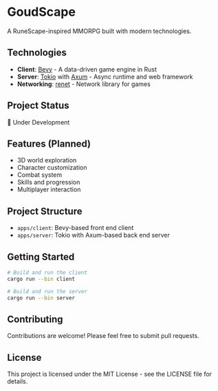 # GoudScape

A RuneScape-inspired MMORPG built with modern technologies.

## Technologies

- **Client**: [Bevy](https://bevyengine.org/) - A data-driven game engine in Rust
- **Server**: [Tokio](https://tokio.rs/) with [Axum](https://github.com/tokio-rs/axum) - Async runtime and web framework
- **Networking**: [renet](https://github.com/lucaspoffo/renet) - Network library for games

## Project Status

🚧 Under Development

## Features (Planned)

- 3D world exploration
- Character customization
- Combat system
- Skills and progression
- Multiplayer interaction

## Project Structure

- `apps/client`: Bevy-based front end client
- `apps/server`: Tokio with Axum-based back end server

## Getting Started

```bash
# Build and run the client
cargo run --bin client

# Build and run the server
cargo run --bin server
```

## Contributing

Contributions are welcome! Please feel free to submit pull requests.

## License

This project is licensed under the MIT License - see the LICENSE file for details.
